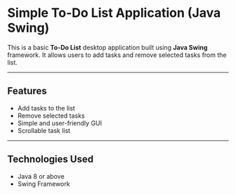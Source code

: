 # Simple To-Do List Application (Java Swing)

This is a basic **To-Do List** desktop application built using **Java Swing** framework. It allows users to add tasks and remove selected tasks from the list.

---

## Features

- Add tasks to the list
- Remove selected tasks
- Simple and user-friendly GUI
- Scrollable task list

---
## Technologies Used

- Java 8 or above
- Swing Framework

